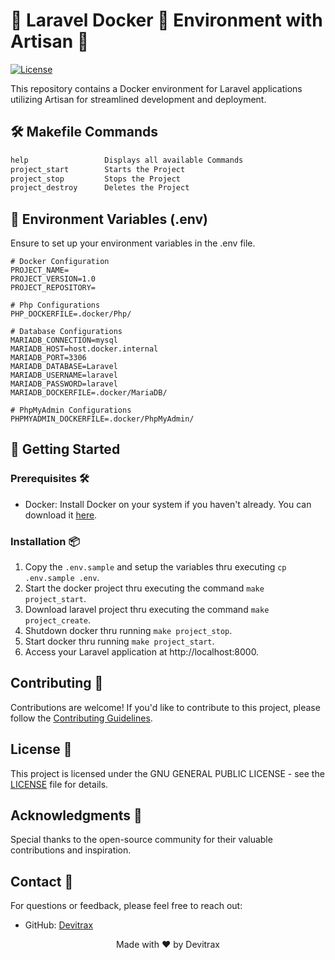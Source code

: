 # 🌟 Laravel Docker 🐋 Environment with Artisan 🌟

[![License](https://img.shields.io/badge/license-GNU-blue.svg)](https://github.com/Azshurith/Dockerized-Laravel-Environment-Artisan/blob/main/LICENSE)

This repository contains a Docker environment for Laravel applications utilizing Artisan for streamlined development and deployment.

## 🛠️ Makefile Commands

```makefile
help                 Displays all available Commands
project_start        Starts the Project
project_stop         Stops the Project
project_destroy      Deletes the Project
```

## 📝 Environment Variables (.env)

Ensure to set up your environment variables in the .env file.

```dotenv
# Docker Configuration
PROJECT_NAME=
PROJECT_VERSION=1.0
PROJECT_REPOSITORY=

# Php Configurations
PHP_DOCKERFILE=.docker/Php/

# Database Configurations
MARIADB_CONNECTION=mysql
MARIADB_HOST=host.docker.internal
MARIADB_PORT=3306
MARIADB_DATABASE=Laravel
MARIADB_USERNAME=laravel
MARIADB_PASSWORD=laravel
MARIADB_DOCKERFILE=.docker/MariaDB/

# PhpMyAdmin Configurations
PHPMYADMIN_DOCKERFILE=.docker/PhpMyAdmin/
```
## 🚀 Getting Started

### Prerequisites 🛠️

- Docker: Install Docker on your system if you haven't already. You can download it [here](https://www.docker.com/get-started).

### Installation 📦

1. Copy the `.env.sample` and setup the variables thru executing `cp .env.sample .env`.
2. Start the docker project thru executing the command `make project_start`.
3. Download laravel project thru executing the command `make project_create`.
4. Shutdown docker thru running `make project_stop`.
5. Start docker thru running `make project_start`.
6. Access your Laravel application at http://localhost:8000.

## Contributing 🤝

Contributions are welcome! If you'd like to contribute to this project, please follow the [Contributing Guidelines](CONTRIBUTING.md).

## License 📝

This project is licensed under the GNU GENERAL PUBLIC LICENSE - see the [LICENSE](LICENSE) file for details.

## Acknowledgments 🙏

Special thanks to the open-source community for their valuable contributions and inspiration.

## Contact 📧

For questions or feedback, please feel free to reach out:

- GitHub: [Devitrax](https://github.com/Azshurith)

<p align="center">
  Made with ❤️ by Devitrax
</p>
